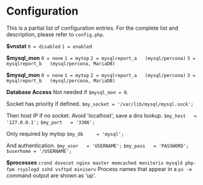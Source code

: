 # Configuration
This is a partial list of configuration entries. For the complete list and description, please refer to `config.php`.

**$vnstat**
`0 = disabled`
`1 = enabled`

**$mysql_mon**
`0 = none`
`1 = mytop`
`2 = mysqlreport_a   (mysql/percona)`
`3 = mysqlreport_b   (mysql/percona, MariaDB)`

**$mysql_mon**
`0 = none`
`1 = mytop`
`2 = mysqlreport_a   (mysql/percona)`
`3 = mysqlreport_b   (mysql/percona, MariaDB)`

**Database Access**
Not needed if `$mysql_mon = 0`.

Socket has priority if defined.
`$my_socket = '/var/lib/mysql/mysql.sock';`

Then host IP if no socket. Avoid 'localhost', save a dns lookup.
`$my_host   = '127.0.0.1';`
`$my_port   = '3306';`

Only required by mytop
`$my_db     = 'mysql';`

And authentication.
`$my_user   = 'USERNAME';`
`$my_pass   = 'PASSWORD';`
`$userhome = '/USERNAME';`

**$processes**
`crond dovecot nginx master memcached monitorix mysqld php-fpm rsyslogd sshd vsftpd miniserv`
Process names that appear in a `ps -e` command output are shown as 'up'.


